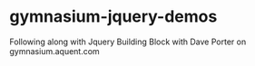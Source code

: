 gymnasium-jquery-demos
======================

Following along with Jquery Building Block with Dave Porter on gymnasium.aquent.com
